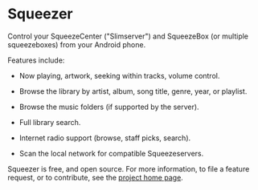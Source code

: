 Squeezer
========

Control your SqueezeCenter ("Slimserver") and SqueezeBox (or multiple squeezeboxes)
from your Android phone.

Features include:

*   Now playing, artwork, seeking within tracks, volume control.

*   Browse the library by artist, album, song title, genre, year, or playlist.

*   Browse the music folders (if supported by the server).

*   Full library search.

*   Internet radio support (browse, staff picks, search).

*   Scan the local network for compatible Squeezeservers.

Squeezer is free, and open source.  For more information, to file a feature request,
or to contribute, see the
[project home page](http://code.google.com/p/android-squeezer/).